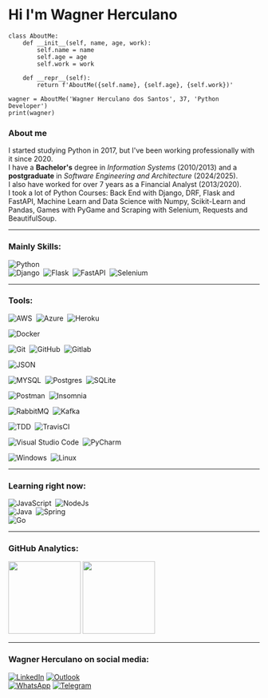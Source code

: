 # Hi I'm Wagner Herculano

```
class AboutMe:
    def __init__(self, name, age, work):
        self.name = name
        self.age = age
        self.work = work
    
    def __repr__(self):
        return f'AboutMe({self.name}, {self.age}, {self.work})'

wagner = AboutMe('Wagner Herculano dos Santos', 37, 'Python Developer')
print(wagner)
```

### About me
<p>
    I started studying Python in 2017, but I've been working professionally with it since 2020.<br>
    I have a <strong>Bachelor's</strong> degree in <i>Information Systems</i> (2010/2013) and a <strong>postgraduate</strong> in <i>Software Engineering and Architecture</i> (2024/2025).<br>
    I also have worked for over 7 years as a Financial Analyst (2013/2020).<br>
    I took a lot of Python Courses: Back End with Django, DRF, Flask and FastAPI, Machine Learn and Data Science with Numpy, Scikit-Learn and Pandas, Games with PyGame and Scraping with Selenium, Requests and BeautifulSoup.</p>    
    
---    
    
### Mainly Skills:

![Python](https://img.shields.io/badge/Python-05122A?style=for-the-badge&logo=python&logoColor=1572B6)&nbsp;    
![Django](https://img.shields.io/badge/Django-05122A?style=for-the-badge&logo=django&logoColor=white)&nbsp;
![Flask](https://img.shields.io/badge/Flask-05122A?style=for-the-badge&logo=flask&logoColor=white)&nbsp;
![FastAPI](https://img.shields.io/badge/FastAPI-05122A?style=for-the-badge&logo=fastapi)&nbsp;
![Selenium](https://img.shields.io/badge/Selenium-05122A?style=for-the-badge&logo=selenium)&nbsp;    

----    

### Tools:
![AWS](https://img.shields.io/badge/Amazon_AWS-05122A?style=for-the-badge&logo=amazon-aws&logoColor=white)&nbsp;
![Azure](https://img.shields.io/badge/azure-05122A?style=for-the-badge&logo=microsoftazure&logoColor=white)&nbsp; 
![Heroku](https://img.shields.io/badge/Heroku-05122a?style=for-the-badge&logo=heroku&logoColor=007ACC)&nbsp;  

![Docker](https://img.shields.io/badge/docker-05122A?style=for-the-badge&logo=docker)&nbsp;  

![Git](https://img.shields.io/badge/-Git-05122A?style=for-the-badge&logo=git)&nbsp;
![GitHub](https://img.shields.io/badge/-GitHub-05122A?style=for-the-badge&logo=github)&nbsp;
![Gitlab](https://img.shields.io/badge/GitLab-05122A?style=for-the-badge&logo=gitlab&logoColor=white)&nbsp;    

![JSON](https://img.shields.io/badge/JSON-05122A?style=for-the-badge&logo=json&logoColor=white)&nbsp;    

![MYSQL](https://img.shields.io/badge/-MYSQL-05122A?style=for-the-badge&logo=MYSQL)&nbsp;
![Postgres](https://img.shields.io/badge/PostgreSQL-05122A?style=for-the-badge&logo=postgresql&logoColor=007ACC)&nbsp;
![SQLite](https://img.shields.io/badge/SQLite-05122A?style=for-the-badge&logo=sqlite&logoColor=007ACC)&nbsp;    

![Postman](https://img.shields.io/badge/Postman-05122A?style=for-the-badge&logo=postman&logoColor=white)&nbsp;
![Insomnia](https://img.shields.io/badge/Insomnia-05122A?style=for-the-badge&logo=Insomnia&logoColor=white)&nbsp;

![RabbitMQ](https://img.shields.io/badge/Rabbitmq-05122a?style=for-the-badge&logo=rabbitmq&logoColor=007ACC)&nbsp;
![Kafka](https://img.shields.io/badge/Kafka-05122a?style=for-the-badge&logo=kafka&logoColor=007ACC)&nbsp;    

![TDD](https://img.shields.io/badge/tdd-05122A?style=for-the-badge&logo=tdd&logoColor=007ACC)&nbsp;
![TravisCI](https://img.shields.io/badge/travis%20ci-05122A?style=for-the-badge&logo=travis&logoColor=007ACC)&nbsp;

![Visual Studio Code](https://img.shields.io/badge/-Visual%20Studio%20Code-05122A?style=for-the-badge&logo=visual-studio-code&logoColor=007ACC)&nbsp;
![PyCharm](https://img.shields.io/badge/PyCharm-05122A?style=for-the-badge&logo=pycharm&logoColor=007ACC)&nbsp;

![Windows](https://img.shields.io/badge/-Windows-05122A?style=for-the-badge&logo=windows&logoColor=007ACC)&nbsp;
![Linux](https://img.shields.io/badge/-linux-05122a?style=for-the-badge&logo=linux&logoColor=007ACC)&nbsp;    

----    

### Learning right now:
![JavaScript](https://img.shields.io/badge/-JavaScript-05122A?style=for-the-badge&logo=javascript)&nbsp;
![NodeJs](https://img.shields.io/badge/Node.js-05122A?style=for-the-badge&logo=node.js&logoColor=white)    
![Java](https://img.shields.io/badge/Java-05122A?style=for-the-badge&logo=java&logoColor=white)&nbsp;
![Spring](https://img.shields.io/badge/Spring-05122A?style=for-the-badge&logo=spring&logoColor=white)    
![Go](https://img.shields.io/badge/Go-05122A?style=for-the-badge&logo=go&logoColor=white)&nbsp;    

----    

### GitHub Analytics:

<p align="left">
  <img height="145em" src="https://github-readme-stats-eight-theta.vercel.app/api?username=wherculano&show_icons=true&theme=midnight-purple"/>
  <img height="145em" src="https://github-readme-stats-eight-theta.vercel.app/api/top-langs/?username=wherculano&layout=compact&langs_count=8&theme=midnight-purple"/>
</p>     

----    

### Wagner Herculano on social media:

<a href="https://linkedin.com/in/wagner-herculano">![LinkedIn](https://img.shields.io/badge/linkedin-%230077B5.svg?style=for-the-badge&logo=linkedin&logoColor=white)</a>
<a href="mailto:wagherculano@hotmail.com">![Outlook](https://img.shields.io/badge/Microsoft_Outlook-0078D4?style=for-the-badge&logo=microsoft-outlook&logoColor=white)</a>    
<a href="https://wa.me/5511994672593">![WhatsApp](https://img.shields.io/badge/WhatsApp-25D366?style=for-the-badge&logo=whatsapp&logoColor=white)</a>
<a href="https://t.me/Wagner_Herculano">![Telegram](https://img.shields.io/badge/Telegram-2CA5E0?style=for-the-badge&logo=telegram&logoColor=white)</a>

